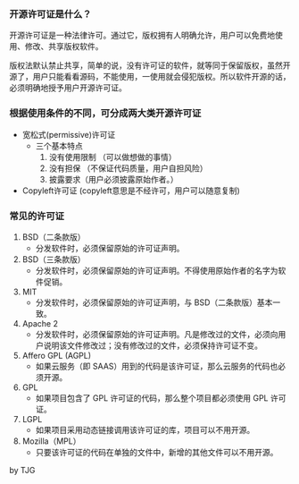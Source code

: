 
### 开源许可证是什么？

开源许可证是一种法律许可。通过它，版权拥有人明确允许，用户可以免费地使用、修改、共享版权软件。

版权法默认禁止共享，简单的说，没有许可证的软件，就等同于保留版权，虽然开源了，用户只能看看源码，不能使用，一使用就会侵犯版权。所以软件开源的话，必须明确地授予用户开源许可证。

### 根据使用条件的不同，可分成两大类开源许可证

- 宽松式(permissive)许可证
  - 三个基本特点
    1. 没有使用限制 （可以做想做的事情）
    2. 没有担保 （不保证代码质量，用户自担风险）
    3. 披露要求（用户必须披露原始作者。）
- Copyleft许可证  (copyleft意思是不经许可，用户可以随意复制)



### 常见的许可证
  1. BSD（二条款版）
     - 分发软件时，必须保留原始的许可证声明。
  2. BSD（三条款版）
     - 分发软件时，必须保留原始的许可证声明。不得使用原始作者的名字为软件促销。
  3. MIT
     - 分发软件时，必须保留原始的许可证声明，与 BSD（二条款版）基本一致。
  4. Apache 2
     - 分发软件时，必须保留原始的许可证声明。凡是修改过的文件，必须向用户说明该文件修改过；没有修改过的文件，必须保持许可证不变。
  5. Affero GPL (AGPL)
     - 如果云服务（即 SAAS）用到的代码是该许可证，那么云服务的代码也必须开源。
  6. GPL
     - 如果项目包含了 GPL 许可证的代码，那么整个项目都必须使用 GPL 许可证。
  7. LGPL
     - 如果项目采用动态链接调用该许可证的库，项目可以不用开源。
  8. Mozilla（MPL）
     - 只要该许可证的代码在单独的文件中，新增的其他文件可以不用开源。


by TJG
